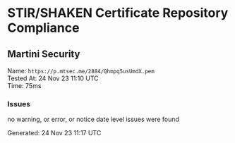 # STIR/SHAKEN Certificate Repository Compliance

## Martini Security

Name: `https://p.mtsec.me/2884/Qhmpq5usUmdX.pem`\
Tested At: 24 Nov 23 11:10 UTC\
Time: 75ms

### Issues

no warning, or error, or notice date level issues were found

Generated: 24 Nov 23 11:17 UTC